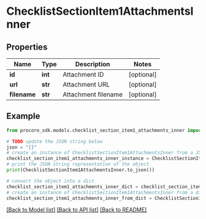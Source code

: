 # ChecklistSectionItem1AttachmentsInner


## Properties

Name | Type | Description | Notes
------------ | ------------- | ------------- | -------------
**id** | **int** | Attachment ID | [optional] 
**url** | **str** | Attachment URL | [optional] 
**filename** | **str** | Attachment filename | [optional] 

## Example

```python
from procore_sdk.models.checklist_section_item1_attachments_inner import ChecklistSectionItem1AttachmentsInner

# TODO update the JSON string below
json = "{}"
# create an instance of ChecklistSectionItem1AttachmentsInner from a JSON string
checklist_section_item1_attachments_inner_instance = ChecklistSectionItem1AttachmentsInner.from_json(json)
# print the JSON string representation of the object
print(ChecklistSectionItem1AttachmentsInner.to_json())

# convert the object into a dict
checklist_section_item1_attachments_inner_dict = checklist_section_item1_attachments_inner_instance.to_dict()
# create an instance of ChecklistSectionItem1AttachmentsInner from a dict
checklist_section_item1_attachments_inner_from_dict = ChecklistSectionItem1AttachmentsInner.from_dict(checklist_section_item1_attachments_inner_dict)
```
[[Back to Model list]](../README.md#documentation-for-models) [[Back to API list]](../README.md#documentation-for-api-endpoints) [[Back to README]](../README.md)


